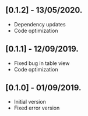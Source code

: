 ## [0.1.2] - 13/05/2020.
* Dependency updates
* Code optimization


## [0.1.1] - 12/09/2019.

* Fixed bug in table view
* Code optimization


## [0.1.0] - 01/09/2019.

* Initial version
* Fixed error version
